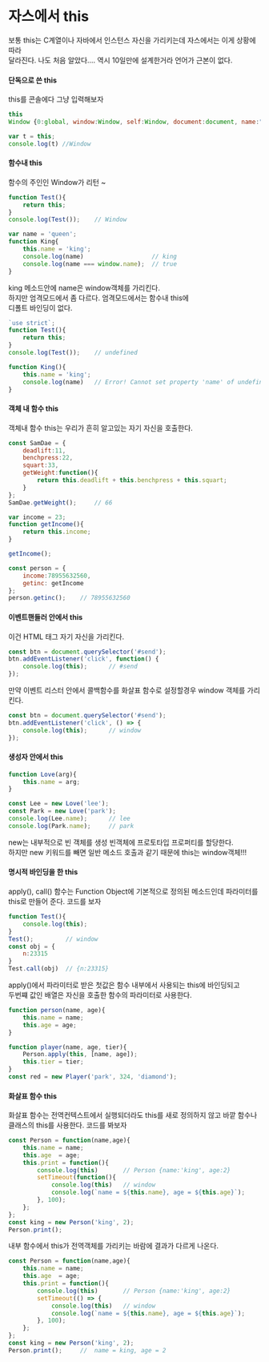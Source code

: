 # 자스에서 this

보통 this는 C계열이나 자바에서 인스턴스 자신을 가리키는데 자스에서는 이게 상황에 따라 </br>
달라진다. 나도 처음 알았다.... 역시 10일만에 설계한거라 언어가 근본이 없다. </br>

#### 단독으로 쓴 this

this를 콘솔에다 그냥 입력해보자 </br>

```javascript
this
Window {0:global, window:Window, self:Window, document:document, name:"", location:Location,...}

var t = this;
console.log(t) //Window
```

#### 함수내 this

함수의 주인인 Window가 리턴 ~</br>

```javascript
function Test(){
	return this;
}
console.log(Test()); 	// Window

var name = 'queen';
function King{
	this.name = 'king';
	console.log(name)					// king
	console.log(name === window.name);	// true
}
```

king 메소드안에 name은 window객체를 가리킨다.</br>
하지만 엄격모드에서 좀 다르다. 엄격모드에서는 함수내 this에</br>
디폴트 바인딩이 없다. </br>

```javascript
`use strict`;
function Test(){
	return this;
}
console.log(Test()); 	// undefined

function King(){
	this.name = 'king';
	console.log(name)	// Error! Cannot set property 'name' of undefined
}
```

#### 객체 내 함수 this

객체내 함수 this는 우리가 흔히 알고있는 자기 자신을 호출한다. </br>

```javascript
const SamDae = {
	deadlift:11,
	benchpress:22,
	squart:33,
	getWeight:function(){
		return this.deadlift + this.benchpress + this.squart;
	}
};
SamDae.getWeight();		// 66
```

```javascript
var income = 23;
function getIncome(){
	return this.income;
}

getIncome();

const person = {
	income:78955632560,
	getinc: getIncome
};
person.getinc(); 	// 78955632560
```

#### 이벤트핸들러 안에서 this

이건 HTML 태그 자기 자신을 가리킨다. </br>

```javascript
const btn = document.querySelector('#send');
btn.addEventListener('click', function() {
	console.log(this);		// #send
});
```

만약 이벤트 리스터 안에서 콜백함수를 화살표 함수로 설정할경우 window 객체를 가리킨다. </br>

```javascript
const btn = document.querySelector('#send');
btn.addEventListener('click', () => {
	console.log(this);		// window
});
``` 

#### 생성자 안에서 this

```javascript
function Love(arg){
	this.name = arg;
}

const Lee = new Love('lee');
const Park = new Love('park');
console.log(Lee.name);		// lee
console.log(Park.name);		// park
```

new는 내부적으로 빈 객체를 생성 빈객체에 프로토타입 프로퍼티를 할당한다. </br>
하지만 new 키워드를 빼면 일반 메소드 호출과 같기 때문에 this는 window객체!!! </br>

#### 명시적 바인딩을 한 this

apply(), call() 함수는 Function Object에 기본적으로 정의된 메소드인데 파라미터를 this로 만들어 준다. 코드를 보자 </br>

```javascript
function Test(){
	console.log(this);
}
Test();			// window
const obj = {
	n:23315
}
Test.call(obj)	// {n:23315}
```
apply()에서 파라미터로 받은 첫값은 함수 내부에서 사용되는 this에 바인딩되고</br>
두번쨰 값인 배열은 자신을 호출한 함수의 파라미터로 사용한다.</br>

```javascript
function person(name, age){
	this.name = name;
	this.age = age;
}

function player(name, age, tier){
	Person.apply(this, [name, age]);
	this.tier = tier;
}
const red = new Player('park', 324, 'diamond');
```

#### 화살표 함수 this

화살표 함수는 전역컨텍스트에서 실행되더라도 this를 새로 정의하지 않고 바깥 함수나 </br>
클래스의 this를 사용한다. 코드를 봐보자 </br>

```javascript
const Person = function(name,age){
	this.name = name;
	this.age  = age;
	this.print = function(){
		console.log(this)		// Person {name:'king', age:2}
		setTimeout(function(){
			console.log(this)	// window
			console.log(`name = ${this.name}, age = ${this.age}`);
		}, 100);
	};
};
const king = new Person('king', 2);
Person.print();
```

내부 함수에서 this가 전역객체를 가리키는 바람에 결과가 다르게 나온다. </br>

```javascript
const Person = function(name,age){
	this.name = name;
	this.age  = age;
	this.print = function(){
		console.log(this)		// Person {name:'king', age:2}
		setTimeout(() => {
			console.log(this)	// window
			console.log(`name = ${this.name}, age = ${this.age}`);
		}, 100);
	};
};
const king = new Person('king', 2);
Person.print();		//  name = king, age = 2
```

